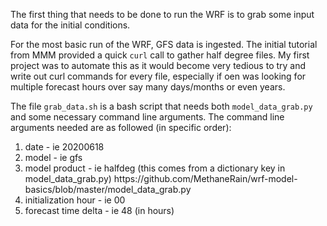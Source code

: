 The first thing that needs to be done to run the WRF is to grab some input data for the initial conditions. 

For the most basic run of the WRF, GFS data is ingested. The initial tutorial from MMM provided a quick ```curl``` call to gather half degree files. My first project was to automate this as it would become very tedious to try and write out curl commands for every file, especially if oen was looking for multiple forecast hours over say many days/months or even years.

The file ```grab_data.sh``` is a bash script that needs both ```model_data_grab.py``` and some necessary command line arguments. 
The command line arguments needed are as followed (in specific order):
<ol>
<li>date - ie 20200618</li>
<li>model - ie gfs</li>
<li>model product - ie halfdeg (this comes from a dictionary key in model_data_grab.py) https://github.com/MethaneRain/wrf-model-basics/blob/master/model_data_grab.py</li>
<li>initialization hour - ie 00</li>
<li>forecast time delta - ie 48 (in hours)</li>
</ol>